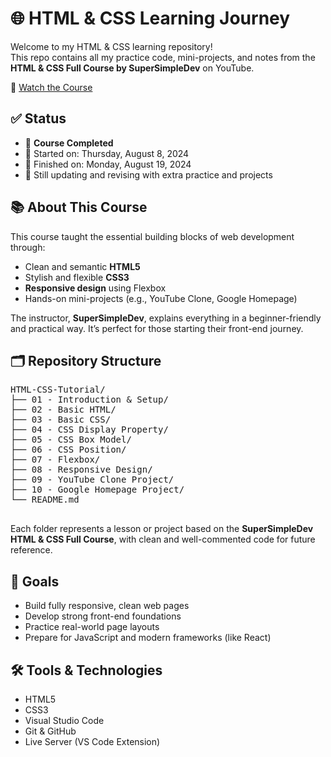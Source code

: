 <!DOCTYPE html>
<html lang="en">
<head>
  <meta charset="UTF-8">
</head>
<body>
  <h1>🌐 HTML & CSS Learning Journey</h1>

  <p>Welcome to my HTML & CSS learning repository!<br>
  This repo contains all my practice code, mini-projects, and notes from the
  <strong>HTML & CSS Full Course by SuperSimpleDev</strong> on YouTube.</p>

  <p>🎥 <a href="https://youtu.be/G3e-cpL7ofc?si=Xa_hRHzd-1btgduV" target="_blank">
    Watch the Course</a>
  </p>

  <h2>✅ Status</h2>
  <ul>
    <li>📘 <strong>Course Completed</strong></li>
    <li>📅 Started on: Thursday, ‎August ‎8, ‎2024</li>
    <li>📅 Finished on: Monday, ‎August ‎19, ‎2024</li>
    <li>🧠 Still updating and revising with extra practice and projects</li>
  </ul>

  <h2>📚 About This Course</h2>
  <p>This course taught the essential building blocks of web development through:</p>
  <ul>
    <li>Clean and semantic <strong>HTML5</strong></li>
    <li>Stylish and flexible <strong>CSS3</strong></li>
    <li><strong>Responsive design</strong> using Flexbox</li>
    <li>Hands-on mini-projects (e.g., YouTube Clone, Google Homepage)</li>
  </ul>
  <p>The instructor, <strong>SuperSimpleDev</strong>, explains everything in a beginner-friendly and practical way. It’s perfect for those starting their front-end journey.</p>

  <h2>🗂️ Repository Structure</h2>
  <pre>
HTML-CSS-Tutorial/
├── 01 - Introduction & Setup/
├── 02 - Basic HTML/
├── 03 - Basic CSS/
├── 04 - CSS Display Property/
├── 05 - CSS Box Model/
├── 06 - CSS Position/
├── 07 - Flexbox/
├── 08 - Responsive Design/
├── 09 - YouTube Clone Project/
├── 10 - Google Homepage Project/
└── README.md
  </pre>
  <p>Each folder represents a lesson or project based on the <strong>SuperSimpleDev HTML & CSS Full Course</strong>, with clean and well-commented code for future reference.</p>

  <h2>🚀 Goals</h2>
  <ul>
    <li>Build fully responsive, clean web pages</li>
    <li>Develop strong front-end foundations</li>
    <li>Practice real-world page layouts</li>
    <li>Prepare for JavaScript and modern frameworks (like React)</li>
  </ul>

  <h2>🛠 Tools & Technologies</h2>
  <ul>
    <li>HTML5</li>
    <li>CSS3</li>
    <li>Visual Studio Code</li>
    <li>Git & GitHub</li>
    <li>Live Server (VS Code Extension)</li>
  </ul>
</body>
</html>
